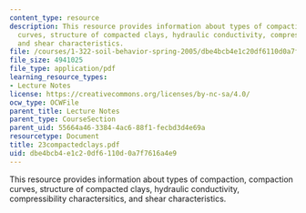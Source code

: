 ```yaml
---
content_type: resource
description: This resource provides information about types of compaction, compaction
  curves, structure of compacted clays, hydraulic conductivity, compressibility charactersitics,
  and shear characteristics.
file: /courses/1-322-soil-behavior-spring-2005/dbe4bcb4e1c20df6110d0a7f7616a4e9_23compactedclays.pdf
file_size: 4941025
file_type: application/pdf
learning_resource_types:
- Lecture Notes
license: https://creativecommons.org/licenses/by-nc-sa/4.0/
ocw_type: OCWFile
parent_title: Lecture Notes
parent_type: CourseSection
parent_uid: 55664a46-3384-4ac6-88f1-fecbd3d4e69a
resourcetype: Document
title: 23compactedclays.pdf
uid: dbe4bcb4-e1c2-0df6-110d-0a7f7616a4e9
---
```

This resource provides information about types of compaction, compaction curves, structure of compacted clays, hydraulic conductivity, compressibility charactersitics, and shear characteristics.